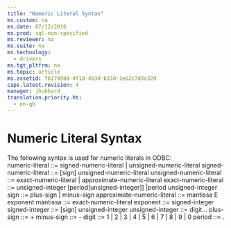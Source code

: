 ```yaml
---
title: "Numeric Literal Syntax"
ms.custom: na
ms.date: 07/12/2016
ms.prod: sql-non-specified
ms.reviewer: na
ms.suite: na
ms.technology: 
  - drivers
ms.tgt_pltfrm: na
ms.topic: article
ms.assetid: fb17498d-4f1d-4b3d-b33d-1e62c7d3c32d
caps.latest.revision: 4
manager: jhubbard
translation.priority.ht: 
  - en-gb
---
```

# Numeric Literal Syntax
<?xml version="1.0" encoding="utf-8"?>
<developerReferenceWithoutSyntaxDocument xmlns="http://ddue.schemas.microsoft.com/authoring/2003/5" xmlns:xlink="http://www.w3.org/1999/xlink" xmlns:xsi="http://www.w3.org/2001/XMLSchema-instance" xsi:schemaLocation="http://ddue.schemas.microsoft.com/authoring/2003/5 http://dduestorage.blob.core.windows.net/ddueschema/developer.xsd">
  <introduction>
    <para>The following syntax is used for numeric literals in ODBC:</para>
  </introduction>
  <section>
    <content>
      <para>
        <legacyItalic>numeric-literal</legacyItalic> ::= <legacyItalic>signed-numeric-literal | unsigned-numeric-literal </legacyItalic></para>
      <para>
        <legacyItalic>signed-numeric-literal </legacyItalic>::= [<legacyItalic>sign</legacyItalic>]<legacyItalic> unsigned-numeric-literal</legacyItalic></para>
      <para>
        <legacyItalic>unsigned-numeric-literal</legacyItalic> ::= <legacyItalic>exact-numeric-literal | approximate-numeric-literal</legacyItalic></para>
      <para>
        <legacyItalic>exact-numeric-literal </legacyItalic>::= <legacyItalic>unsigned-integer </legacyItalic>[<legacyItalic>period</legacyItalic>[<legacyItalic>unsigned-integer</legacyItalic>]]<legacyItalic> |period unsigned-integer</legacyItalic></para>
      <para>
        <legacyItalic>sign </legacyItalic>::=<legacyItalic> plus-sign | minus-sign</legacyItalic></para>
      <para>
        <legacyItalic>approximate-numeric-literal </legacyItalic>::= <legacyItalic>mantissa E exponent</legacyItalic></para>
      <para>
        <legacyItalic>mantissa </legacyItalic>::= <legacyItalic>exact-numeric-literal</legacyItalic></para>
      <para>
        <legacyItalic>exponent</legacyItalic> ::= <legacyItalic>signed-integer</legacyItalic></para>
      <para>
        <legacyItalic>signed-integer</legacyItalic> ::= [<legacyItalic>sign</legacyItalic>] <legacyItalic>unsigned-integer</legacyItalic></para>
      <para>
        <legacyItalic>unsigned-integer</legacyItalic> ::= <legacyItalic>digit...</legacyItalic></para>
      <para>
        <legacyItalic>plus-sign </legacyItalic>::= <legacyItalic>+</legacyItalic></para>
      <para>
        <legacyItalic>minus-sign </legacyItalic>::= -</para>
      <para>
        <legacyItalic>digit</legacyItalic> ::= 1 | 2 | 3 | 4 | 5 | 6 | 7 | 8 | 9 | 0</para>
      <para>
        <legacyItalic>period</legacyItalic> ::= .</para>
    </content>
  </section>
  <relatedTopics />
</developerReferenceWithoutSyntaxDocument>